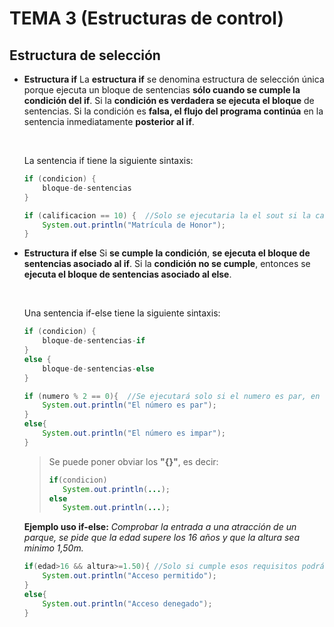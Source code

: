 # TEMA 3 (Estructuras de control)

## Estructura de selección

* **Estructura if**
La **estructura if** se denomina estructura de selección única porque ejecuta un bloque de sentencias **sólo cuando se cumple la condición del if**. Si la **condición es verdadera se ejecuta el bloque** de sentencias. Si la condición es **falsa, el flujo del programa continúa** en la sentencia inmediatamente **posterior al if**.

    <br>

    La sentencia if tiene la siguiente sintaxis:
    ~~~java
    if (condicion) {
        bloque-de-sentencias
    }
    ~~~
    ~~~java
    if (calificacion == 10) {  //Solo se ejecutaria la el sout si la calificacion es igual a 10
	    System.out.println("Matrícula de Honor");
    }
    ~~~

* **Estructura if else**
Si **se cumple la condición**, **se ejecuta el bloque de sentencias asociado al if**. Si la **condición no se cumple**, entonces se **ejecuta el bloque de sentencias asociado al else**.

    <br>

    Una sentencia if-else tiene la siguiente sintaxis:
    ~~~java
    if (condicion) {
        bloque-de-sentencias-if
    }
    else {
        bloque-de-sentencias-else
    }
    ~~~
    ~~~java
    if (numero % 2 == 0){  //Se ejecutará solo si el numero es par, en el otro caso se ejecuta el else
        System.out.println("El número es par");
    }
    else{
        System.out.println("El número es impar");
    }
    ~~~
    > Se puede poner obviar los **"{}"**, es decir:
    >~~~java
    >if(condicion)
    >    System.out.println(...);
    >else
    >    System.out.println(...);
    >~~~

    **Ejemplo uso if-else:**
    _Comprobar la entrada a una atracción de un parque, se pide que la edad supere los 16 años y que la altura sea minimo 1,50m._
    ~~~java
    if(edad>16 && altura>=1.50){ //Solo si cumple esos requisitos podrá entrar
        System.out.println("Acceso permitido");
    }
    else{
        System.out.println("Acceso denegado");
    }
    ~~~